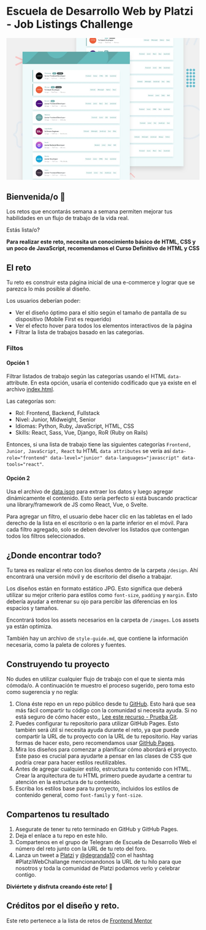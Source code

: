 # Escuela de Desarrollo Web by Platzi - Job Listings Challenge

![Design preview for the Job Listings coding challenge](./design/desktop-preview.jpg)

## Bienvenida/o 👋

Los retos que encontarás semana a semana permiten mejorar tus habilidades en un flujo de trabajo de la vida real.

Estás lista/o?

**Para realizar este reto, necesita un conocimiento básico de HTML, CSS y un poco de JavaScript, recomendamos el Curso Definitivo de HTML y CSS**

## El reto

Tu reto es construir esta página inicial de una e-commerce y lograr que se parezca lo más posible al diseño.

Los usuarios deberían poder:

- Ver el diseño óptimo para el sitio según el tamaño de pantalla de su dispositivo (Mobile First es requerido)
- Ver el efecto hover para todos los elementos interactivos de la página
- Filtrar la lista de trabajos basado en las categorias.

### Filtos

#### Opción 1

Filtrar listados de trabajo según las categorías usando el HTML `data-` attribute. En esta opción, usaría el contenido codificado que ya existe en el archivo [index.html](./index.html).

Las categorías son:

- Rol: Frontend, Backend, Fullstack
- Nivel: Junior, Midweight, Senior
- Idiomas: Python, Ruby, JavaScript, HTML, CSS
- Skills: React, Sass, Vue, Django, RoR (Ruby on Rails)

Entonces, si una lista de trabajo tiene las siguientes categorías `Frontend, Junior, JavaScript, React` tu HTML `data attributes` se vería así `data-role="frontend" data-level="junior" data-languages="javascript" data-tools="react"`.

#### Opción 2

Usa el archivo de [data.json](./data.json) para extraer los datos y luego agregar dinámicamente el contenido. Esto sería perfecto si está buscando practicar una library/framework de JS como React, Vue, o Svelte.

Para agregar un filtro, el usuario debe hacer clic en las tabletas en el lado derecho de la lista en el escritorio o en la parte inferior en el móvil. Para cada filtro agregado, solo se deben devolver los listados que contengan todos los filtros seleccionados.

## ¿Donde encontrar todo?

Tu tarea es realizar el reto con los diseños dentro de la carpeta `/design`. Ahí encontrará una versión móvil y de escritorio del diseño a trabajar.

Los diseños están en formato estático JPG. Esto significa que deberá utilizar su mejor criterio para estilos como `font-size`, `padding` y `margin`. Esto debería ayudar a entrenar su ojo para percibir las diferencias en los espacios y tamaños.

Encontrará todos los assets necesarios en la carpeta de `/images`. Los assets ya están optimiza.

También hay un archivo de `style-guide.md`, que contiene la información necesaria, como la paleta de colores y fuentes.

## Construyendo tu proyecto

No dudes en utilizar cualquier flujo de trabajo con el que te sienta más cómoda/o. A continuación te muestro el proceso sugerido, pero toma esto como sugerencia y no regla:

1. Clona éste repo en un repo público desde tu [GitHub](https://github.com/). Esto hará que sea más fácil compartir tu código con la comunidad si necesita ayuda. Si no está seguro de cómo hacer esto,, [Lee este recurso - Prueba Git](https://try.github.io/).
2. Puedes configurar tu repositorio para utilizar GitHub Pages. Esto también será útil si necesita ayuda durante el reto, ya que puede compartir la URL de tu proyecto con la URL de tu repositorio. Hay varias formas de hacer esto, pero recomendamos usar [GitHub Pages](https://pages.github.com/).
3. Mira los diseños para comenzar a planificar cómo abordará el proyecto. Este paso es crucial para ayudarte a pensar en las clases de CSS que podría crear para hacer estilos reutilizables.
4. Antes de agregar cualquier estilo, estructura tu contenido con HTML. Crear la arquitectura de tu HTML primero puede ayudarte a centrar tu atención en la estructura de tu contenido.
5. Escriba los estilos base para tu proyecto, incluidos los estilos de contenido general, como `font-family` y `font-size`.

## Compartenos tu resultado

1. Asegurate de tener tu reto terminado en GitHub y GitHub Pages.
2. Deja el enlace a tu repo en este hilo.
3. Compartenos en el grupo de Telegram de Escuela de Desarrollo Web el número del reto junto con la URL de tu reto del foro.
4. Lanza un tweet a [Platzi](https://twitter.com/platzi) y [@degranda10](https://twitter.com/degranda10) con el hashtag #PlatziWebChallange mencionandonos la URL de tu hilo para que nosotros y toda la comunidad de Platzi podamos verlo y celebrar contigo.

**Diviértete y disfruta creando éste reto!** 🚀

## Créditos por el diseño y reto.

Este reto pertenece a la lista de retos de [Frontend Mentor](https://www.frontendmentor.io/dashboard)
